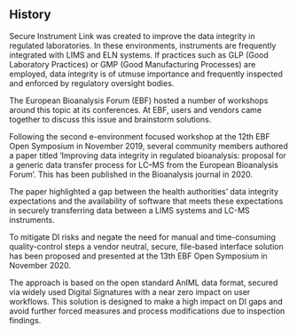 ## History

Secure Instrument Link was created to improve the data 
integrity in regulated laboratories. In these environments,
instruments are frequently integrated with LIMS and ELN 
systems. If practices such as GLP (Good Laboratory
Practices) or GMP (Good Manufacturing Processes) are
employed, data integrity is of utmuse importance and
frequently inspected and enforced by regulatory oversight
bodies.

The European Bioanalysis Forum (EBF) hosted a number of
workshops around this topic at its conferences. At EBF,
users and vendors came together to discuss this issue
and brainstorm solutions.

Following the second e-environment focused workshop at the 12th EBF Open Symposium in November 2019, several 
community members authored a paper titled ‘Improving data integrity in regulated bioanalysis: proposal for a generic data transfer process for LC–MS from the European Bioanalysis Forum’. This has been published in the Bioanalysis journal in 2020.

The paper highlighted a gap between the health authorities’ data integrity expectations and the availability of software that meets these expectations in securely transferring data between a LIMS systems and LC-MS instruments.

To mitigate DI risks and negate the need for manual and time-consuming quality-control steps a vendor neutral, secure, file-based interface solution has been proposed and presented at the 13th EBF Open Symposium in November 2020.

The approach is based on the open standard AnIML data format, secured via widely used Digital Signatures with a near zero impact on user workflows. This solution is designed to make a high impact on DI gaps and avoid further forced measures and process modifications due to inspection findings.